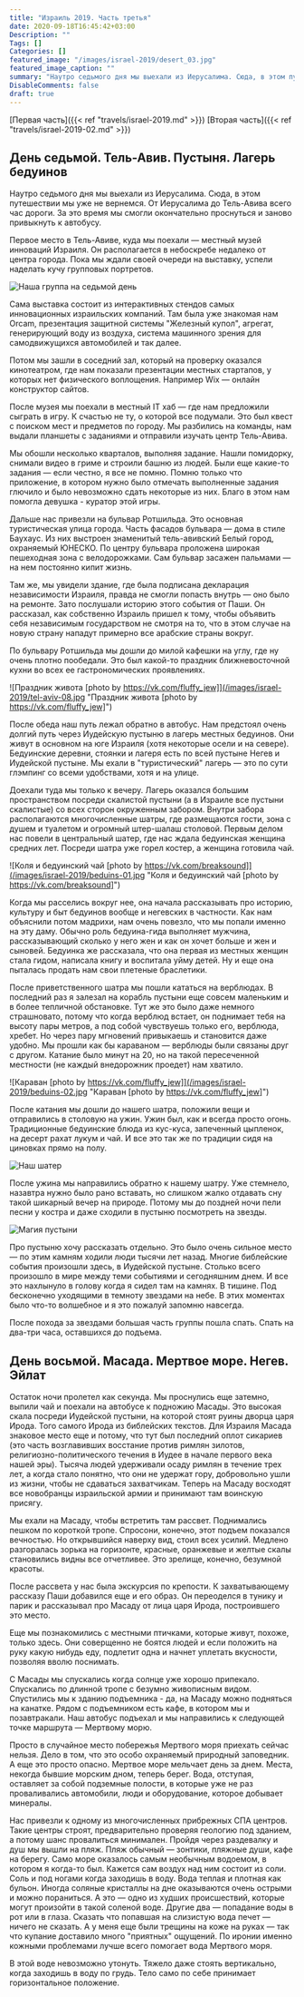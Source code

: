 ```yaml
---
title: "Израиль 2019. Часть третья"
date: 2020-09-18T16:45:42+03:00
Description: ""
Tags: []
Categories: []
featured_image: "/images/israel-2019/desert_03.jpg"
featured_image_caption: ""
summary: "Наутро седьмого дня мы выехали из Иерусалима. Сюда, в этом путешествии мы уже не вернемся. От Иерусалима до Тель-Авива всего час дороги. За это время мы смогли окончательно проснуться и заново привыкнуть к автобусу."
DisableComments: false
draft: true
---
```


[Первая часть]({{< ref "travels/israel-2019.md" >}})
[Вторая часть]({{< ref "travels/israel-2019-02.md" >}})

## День седьмой. Тель-Авив. Пустыня. Лагерь бедуинов

Наутро седьмого дня мы выехали из Иерусалима. Сюда, в этом путешествии мы уже не вернемся. От Иерусалима до Тель-Авива всего час дороги. За это время мы смогли окончательно проснуться и заново привыкнуть к автобусу.

Первое место в Тель-Авиве, куда мы поехали — местный музей инноваций Израиля. Он располагается в небоскребе недалеко от центра города. Пока мы ждали своей очереди на выставку, успели наделать кучу групповых портретов.

![Наша группа на седьмой день](/images/israel-2019/group_photo_02.jpg "Наша группа на седьмой день")

Сама выставка состоит из интерактивных стендов самых инновационных израильских компаний. Там была уже знакомая нам Orcam, презентация защитной системы "Железный купол", агрегат, генерирующий воду из воздуха, система машинного зрения для самодвижущихся автомобилей и так далее.

Потом мы зашли в соседний зал, который на проверку оказался кинотеатром, где нам показали презентации местных стартапов, у которых нет физического воплощения. Например Wix — онлайн конструктор сайтов.

После музея мы поехали в местный IT хаб — где нам предложили сыграть в игру. К счастью не ту, о которой все подумали. Это был квест с поиском мест и предметов по городу. Мы разбились на команды, нам выдали планшеты с заданиями и отправили изучать центр Тель-Авива.

Мы обошли несколько кварталов, выполняя задание. Нашли помидорку, снимали видео в гриме и строили башню из людей. Были еще какие-то задания — если честно, я все не помню. Помню только что приложение, в котором нужно было отмечать выполненные задания глючило и было невозможно сдать некоторые из них. Благо в этом нам помогла девушка - куратор этой игры.

Дальше нас привезли на бульвар Ротшильда. Это основная туристическая улица города. Часть фасадов бульвара — дома в стиле Баухаус. Из них выстроен знаменитый тель-авивский Белый город, охраняемый ЮНЕСКО. По центру бульвара проложена широкая пешеходная зона с велодорожками. Сам бульвар засажен пальмами — на нем постоянно кипит жизнь.

Там же, мы увидели здание, где была подписана декларация независимости Израиля, правда не смогли попасть внутрь — оно было на ремонте. Зато послушали историю этого события от Паши. Он рассказал, как собственно Израиль пришел к тому, чтобы объявить себя независимым государством не смотря на то, что в этом случае на новую страну нападут примерно все арабские страны вокруг.

По бульвару Ротшильда мы дошли до милой кафешки на углу, где ну очень плотно пообедали. Это был какой-то праздник ближневосточной кухни во всех ее гастрономических проявлениях.

![Праздник живота [photo by https://vk.com/fluffy_jew]](/images/israel-2019/tel-aviv-08.jpg "Праздник живота [photo by https://vk.com/fluffy_jew]")

После обеда наш путь лежал обратно в автобус. Нам предстоял очень долгий путь через Иудейскую пустыню в лагерь местных бедуинов. Они живут в основном на юге Израиля (хотя некоторые осели и на севере). Бедуинские деревни, стоянки и лагеря есть по всей пустыне Негев и Иудейской пустыне. Мы ехали в "туристический" лагерь — это по сути глэмпинг со всеми удобствами, хотя и на улице.

Доехали туда мы только к вечеру. Лагерь оказался большим пространством посреди скалистой пустыни (а в Израиле все пустыни скалистые) со всех сторон окруженным забором. Внутри забора располагаются многочисленные шатры, где размещаются гости, зона с душем и туалетом и огромный штер-шалаш столовой.
Первым делом нас повели в центральный шатер, где нас ждала бедуинская женщина средних лет. Посреди шатра уже горел костер, а женщина готовила чай.

![Коля и бедуинский чай [photo by https://vk.com/breaksound]](/images/israel-2019/beduins-01.jpg "Коля и бедуинский чай [photo by https://vk.com/breaksound]")

Когда мы расселись вокруг нее, она начала рассказывать про историю, культуру и быт бедуинов вообще и негевских в частности. Как нам объяснили потом мадрихи, нам очень повезло, что мы попали именно на эту даму. Обычно роль бедуина-гида выполняет мужчина, рассказывающий сколько у него жен и как он хочет больше и жен и сыновей. Бедуинка же рассказала, что она первая из местных женщин стала гидом, написала книгу и воспитала уйму детей. Ну и еще она пыталась продать нам свои плетеные браслетики.

После приветственного шатра мы пошли кататься на верблюдах. В последний раз я залезал на корабль пустыни еще совсем маленьким и в более тепличной обстановке. Тут же это было даже немного страшновато, потому что когда верблюд встает, он поднимает тебя на высоту пары метров, а под собой чувствуешь только его, верблюда, хребет. Но через пару мгновений привыкаешь и становится даже удобно. Мы прошли как бы караваном — верблюды были связаны друг с другом. Катание было минут на 20, но на такой пересеченной местности (не каждый внедорожник проедет) нам хватило.

![Караван [photo by https://vk.com/fluffy_jew]](/images/israel-2019/beduins-02.jpg "Караван [photo by https://vk.com/fluffy_jew]")

После катания мы дошли до нашего шатра, положили вещи и отправились в столовую на ужин. Ужин был, как и всегда просто огонь. Традиционные бедуинские блюда из кус-куса, запеченный цыпленок, на десерт рахат лукум и чай. И все это так же по традиции сидя на циновках прямо на полу.

![Наш шатер](/images/israel-2019/desert_01.jpg "Наш шатер")

После ужина мы направились обратно к нашему шатру. Уже стемнело, назавтра нужно было рано вставать, но слишком жалко отдавать сну такой шикарный вечер на природе. Потому мы до поздней ночи пели песни у костра и даже сходили в пустыню посмотреть на звезды.

![Магия пустыни](/images/israel-2019/desert_03.jpg "Магия пустыни")

Про пустыню хочу рассказать отдельно. Это было очень сильное место — по этим камням ходили люди тысячи лет назад. Многие библейские события произошли здесь, в Иудейской пустыне. Столько всего произошло в мире между теми событиями и сегодняшним днем. И все это нахлынуло в голову когда я сидел там на камнях. В тишине. Под бесконечно уходящими в темноту звездами на небе. В этих моментах было что-то волшебное и я это пожалуй запомню навсегда.

После похода за звездами большая часть группы пошла спать. Спать на два-три часа, оставшихся до подъема.

## День восьмой. Масада. Мертвое море. Негев. Эйлат

Остаток ночи пролетел как секунда. Мы проснулись еще затемно, выпили чай и поехали на автобусе к подножию Масады. Это высокая скала посреди Иудейской пустыни, на которой стоят руины дворца царя Ирода. Того самого Ирода из библейских текстов. Для Израиля Масада знаковое место еще и потому, что тут был последний оплот сикариев (это часть возглавивших восстание против римлян зилотов, религиозно-политического течения в Иудее в начале первого века нашей эры). Тысяча людей удерживали осаду римлян в течение трех лет, а когда стало понятно, что они не удержат гору, добровольно ушли из жизни, чтобы не сдаваться захватчикам. Теперь на Масаду восходят все новобранцы израильской армии и принимают там воинскую присягу.

Мы ехали на Масаду, чтобы встретить там рассвет. Поднимались пешком по короткой тропе. Спросони, конечно, этот подъем показался вечностью. Но открывшийся наверху вид, стоил всех усилий. Медлено разгоралась зорька на горизонте, красные, оранжевые и желтые скалы становились видны все отчетливее.
Это зрелище, конечно, безумной красоты.

После рассвета у нас была экскурсия по крепости. К захватывающему рассказу Паши добавился еще и его образ. Он переоделся в тунику и парик и рассказывал про Масаду от лица царя Ирода, построившего это место.

Еще мы познакомились с местными птичками, которые живут, похоже, только здесь. Они соверщенно не боятся людей и если положить на руку какую нибудь еду, подлетит одна и начнет уплетать вкусности, позволяя вволю поснимать.

С Масады мы спускались когда солнце уже хорошо припекало. Спускались по длинной тропе с безумно живописным видом. Спустились мы к зданию подъемника - да, на Масаду можно подняться на канатке. Рядом с подъемником есть кафе, в котором мы и позавтракали. Наш автобус подъехал и мы направились к следующей точке маршрута — Мертвому морю.

Просто в случайное место побережья Мертвого моря приехать сейчас нельзя. Дело в том, что это особо охраняемый природный заповедник. А еще это просто опасно. Мертвое море мельчает день за днем. Места, некогда бывшие морским дном, теперь берег. Вода, отступая, оставляет за собой подземные полости, в которые уже не раз проваливались автомобили, люди и оборудование, которое добывает минералы.

Нас привезли к одному из многочисленных прибрежных СПА центров. Такие центры строят, предварительно проверяя геологию под зданием, а потому шанс провалиться минимален. Пройдя через раздевалку и душ мы вышли на пляж. Пляж обычный — зонтики, пляжные души, кафе на берегу. Само море оказалось самым необычным водоемом, в котором я когда-то был. Кажется сам воздух над ним состоит из соли. Соль и под ногами когда заходишь в воду. Вода теплая и плотная как бульон. Иногда соляные кристаллы на дне оказываются очень острыми и можно пораниться. А это — одно из худших происшествий, которые могут произойти в такой соленой воде. Другие два — попадание воды в рот или в глаза. Сказать что попавшая на слизистую вода печет — ничего не сказать. А у меня еще были трещины на коже на руках — так что купание доставило много "приятных" ощущений. По иронии именно кожными проблемами лучше всего помогает вода Мертвого моря.

В этой воде невозможно утонуть. Тяжело даже стоять вертикально, когда заходишь в воду по грудь. Тело само по себе принимает горизонтальное положение.